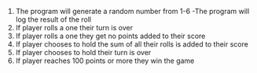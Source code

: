 1. The program will generate a random number from 1-6
-The program will log the result of the roll
2. If player rolls a one their turn is over
3. If player rolls a one they get no points added to their score
4. If player chooses to hold the sum of all their rolls is added to their score
5. If player chooses to hold their turn is over
6. If player reaches 100 points or more they win the game
